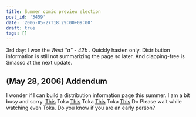 ```yaml
---
title: Summer comic preview election
post_id: '3459'
date: '2006-05-27T18:29:00+09:00'
draft: true
tags: []
---
```


3rd day: I won the _West "a" - 42b_ . Quickly hasten only. Distribution information is still not summarizing the page so later. And clapping-free is Smasso at the next update.

## (May 28, 2006) Addendum

I wonder if I can build a distribution information page this summer. I am a bit busy and sorry. [This](https://danmaq.com/!/thA/reimu.jpg) Toka [This](https://danmaq.com/!/thA/marisa.jpg) Toka [This](https://danmaq.com/!/thA/sakuya.jpg) Toka [This](/3460) Do Please wait while watching even Toka. Do you know if you are an early person?
